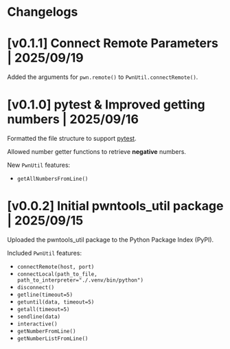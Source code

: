 # Changelogs

# [v0.1.1] Connect Remote Parameters | 2025/09/19

Added the arguments for `pwn.remote()` to `PwnUtil.connectRemote()`.


# [v0.1.0] pytest & Improved getting numbers | 2025/09/16

Formatted the file structure to support [pytest](https://docs.pytest.org/en/stable/index.html).

Allowed number getter functions to retrieve **negative** numbers.

New `PwnUtil` features:
- `getAllNumbersFromLine()`


# [v0.0.2] Initial pwntools_util package | 2025/09/15

Uploaded the pwntools_util package to the Python Package Index (PyPI).

Included `PwnUtil` features:
- `connectRemote(host, port)`
- `connectLocal(path_to_file, path_to_interpreter="./.venv/bin/python")`
- `disconnect()`
- `getline(timeout=5)`
- `getuntil(data, timeout=5)`
- `getall(timeout=5)`
- `sendline(data)`
- `interactive()`
- `getNumberFromLine()`
- `getNumberListFromLine()`

